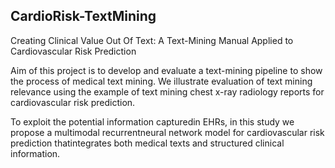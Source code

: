 ## CardioRisk-TextMining
Creating Clinical Value Out Of Text: A Text-Mining Manual Applied to Cardiovascular Risk Prediction

Aim of this project is to develop and evaluate a text-mining pipeline to show the process of medical text mining. We illustrate evaluation of text mining relevance using the example of text mining chest x-ray radiology reports for cardiovascular risk prediction. 

To exploit the potential information capturedin EHRs, in this study we propose a multimodal recurrentneural network model for cardiovascular risk prediction thatintegrates both medical texts and structured clinical information.
